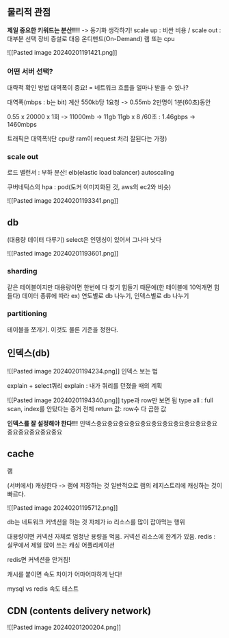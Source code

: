 
## 물리적 관점
**제일 중요한 키워드는 분산!!!!** -> 동기화 생각하기!
scale up : 비싼 비용 / scale out : 대부분 선택
장비 증설로 대응
온디맨드(On-Demand)
램 또는 cpu

![[Pasted image 20240201191421.png]]

### 어떤 서버 선택?
대략적 확인 방법
대역폭이 중요! = 네트워크 흐름을 얼마나 받을 수 있나?

대역폭(mbps : b는 bit) 계산
550kb당 1요청 -> 0.55mb
2만명이 1분(60초)동안

0.55 x 20000 x 1회 -> 11000mb -> 11gb
11gb x 8 /60초 : 1.46gbps -> 1460mbps


트래픽은 대역폭!(단 cpu랑 ram이 request 처리 잘된다는 가정)

### scale out
로드 밸런서 : 부하 분산! 
elb(elastic load balancer)
autoscaling

쿠버네틱스의 hpa : pod(도커 이미지화된 것, aws의 ec2와 비슷)

![[Pasted image 20240201193341.png]]

## db
(대용량 데이터 다루기)
select은 인뎅싱이 있어서 그나마 낫다

![[Pasted image 20240201193601.png]]

### sharding
같은 테이블이지만 대용량이면 한번에 다 찾기 힘들기 때문에(한 테이블에 10억개면 힘들다) 데이터 종류에 따라 ex) 연도별로 db 나누기, 인덱스별로 db 나누기

### partitioning
테이블을 쪼개기. 이것도 물론 기준을 정한다.

## 인덱스(db)
![[Pasted image 20240201194234.png]]
인덱스 보는 법

explain + select쿼리
explain : 내가 쿼리를 던졌을 때의 계획

![[Pasted image 20240201194340.png]]
type과 row만 보면 됨
type all : full scan, index를 안탔다는 증거
전체 return 값: row수 다 곱한 값

**인덱스를 잘 설정해야 한다!!!**
인덱스중요중요중요중요중요중요중요중요중요중요중요중요중요중요중요중요

## cache
램

(서버에서) 캐싱한다 -> 램에 저장하는 것
일반적으로 램의 레지스트리에 캐싱하는 것이 빠르다.

![[Pasted image 20240201195712.png]]

db는 네트워크 커넥션을 하는 것 자체가 io 리소스를 많이 잡아먹는 행위

대용량이면 커넥션 자체로 엄청난 용량을 먹음. 커넥션 리소스에 한계가 있음.
redis : 실무에서 제일 많이 쓰는 캐싱 어플리케이션

redis면 커넥션을 안거침!

캐시를 붙이면 속도 차이가 어마어마하게 난다!

mysql vs redis 속도 테스트

## CDN (contents delivery network)
![[Pasted image 20240201200204.png]]
